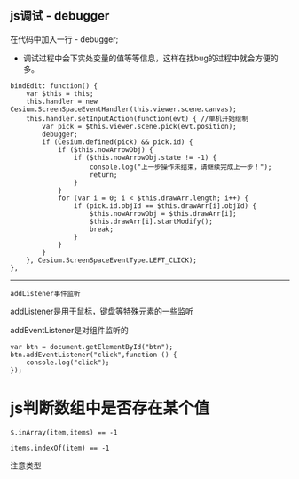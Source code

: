 ## js调试 - debugger

在代码中加入一行 - debugger;

* 调试过程中会下实处变量的值等等信息，这样在找bug的过程中就会方便的多。

```
bindEdit: function() {
	var $this = this;
	this.handler = new Cesium.ScreenSpaceEventHandler(this.viewer.scene.canvas);
	this.handler.setInputAction(function(evt) { //单机开始绘制
		var pick = $this.viewer.scene.pick(evt.position);
		debugger;
		if (Cesium.defined(pick) && pick.id) {
			if ($this.nowArrowObj) {
				if ($this.nowArrowObj.state != -1) {
					console.log("上一步操作未结束，请继续完成上一步！");
					return;
				}
			}
			for (var i = 0; i < $this.drawArr.length; i++) {
				if (pick.id.objId == $this.drawArr[i].objId) {
					$this.nowArrowObj = $this.drawArr[i];
					$this.drawArr[i].startModify();
					break;
				}
			}
		}
	}, Cesium.ScreenSpaceEventType.LEFT_CLICK);
},
```

---

```
addListener事件监听
```

addListener是用于鼠标，键盘等特殊元素的一些监听

addEventListener是对组件监听的

```
var btn = document.getElementById("btn");
btn.addEventListener("click",function () {
    console.log("click");
});
```

# js判断数组中是否存在某个值

```
$.inArray(item,items) == -1
```

```
items.indexOf(item) == -1
```

注意类型

